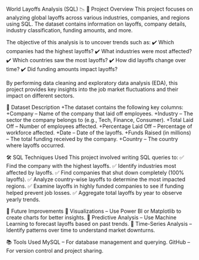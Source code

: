 World Layoffs Analysis (SQL) 📉
📌 Project Overview
This project focuses on analyzing global layoffs across various industries, companies, and regions using SQL. The dataset contains information on layoffs, company details, industry classification, funding amounts, and more.

The objective of this analysis is to uncover trends such as:
✔️ Which companies had the highest layoffs?
✔️ What industries were most affected?
✔️ Which countries saw the most layoffs?
✔️ How did layoffs change over time?
✔️ Did funding amounts impact layoffs?

By performing data cleaning and exploratory data analysis (EDA), this project provides key insights into the job market fluctuations and their impact on different sectors.

📂 Dataset Description
+The dataset contains the following key columns:
+Company – Name of the company that laid off employees.
+Industry – The sector the company belongs to (e.g., Tech, Finance, Consumer).
+Total Laid Off – Number of employees affected.
+Percentage Laid Off – Percentage of workforce affected.
+Date – Date of the layoffs.
+Funds Raised (in millions) – The total funding received by the company.
+Country – The country where layoffs occurred.

🛠️ SQL Techniques Used
This project involved writing SQL queries to:
✅ Find the company with the highest layoffs.
✅ Identify industries most affected by layoffs.
✅ Find companies that shut down completely (100% layoffs).
✅ Analyze country-wise layoffs to determine the most impacted regions.
✅ Examine layoffs in highly funded companies to see if funding helped prevent job losses.
✅ Aggregate total layoffs by year to observe yearly trends.

📌 Future Improvements
🔹 Visualizations – Use Power BI or Matplotlib to create charts for better insights.
🔹 Predictive Analysis – Use Machine Learning to forecast layoffs based on past trends.
🔹 Time-Series Analysis – Identify patterns over time to understand market downturns.

📚 Tools Used
MySQL – For database management and querying.
GitHub – For version control and project sharing.
